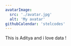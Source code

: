 ```yaml
---
avatarImage:
  src: './avatar.jpg'
  alt: 'My avatar'
githubCalendar: 'stelcodes'
---
```


This is Aditya and i love data !